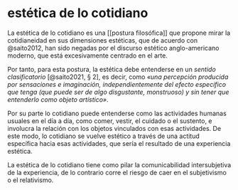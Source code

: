 # estética de lo cotidiano
La estética de lo cotidiano es una [[postura filosófica]] que propone mirar la cotidianeidad en sus dimensiones estéticas, que de acuerdo con @saito2012, han sido negadas por el discurso estético anglo-americano moderno, que está excesivamente centrado en el arte.

Por tanto, para esta postura, la estética debe entenderse en un *sentido clasificatorio* [@saito2021, § 2], es decir, como *«una percepción producida por sensaciones e imaginación, independientemente del efecto específico que tenga (que puede ser de algo disgustante, monstruoso) y sin tener que entenderlo como objeto artístico»*.

Por su parte lo cotidiano puede entenderse como las actividades humanas usuales en el día a día, como comer, vestir, el cuidado o el sustento, e involucra la relación con los objetos vinculados con esas actividades. De este modo, lo cotidiano se vuelve estético a través de una actitud específica hacia esas actividades, que sería el resultado de una experiencia estética.

La estética de lo cotidiano tiene como pilar la comunicabilidad intersubjetiva de la experiencia, de lo contrario corre el riesgo de caer en el subjetivismo o el relativismo.
